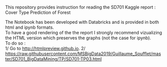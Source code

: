 This repository provides instruction for reading the SD701 Kaggle report : Cover Type Prediction of Forest 

The Notebook has been developed with Databricks and is provided in both html and ipynb formats.   
To have a good rendering of the the report I strongly recommend vizualizing the HTML version which preserves the graphs (not the case for ipynb).  
To do so :  
1/ Go to http://htmlpreview.github.io. 
2/ https://raw.githubusercontent.com/MSBigData2019/Guillaume_Soufflet/master/SD701_BigDataMining/TP/SD701-TP03.html

